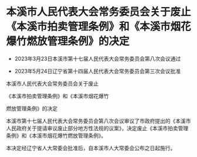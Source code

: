 # 本溪市人民代表大会常务委员会关于废止《本溪市拍卖管理条例》和《本溪市烟花爆竹燃放管理条例》的决定

- 2023年3月23日本溪市第十七届人民代表大会常务委员会第八次会议通过

- 2023年5月24日辽宁省第十四届人民代表大会常务委员会第三次会议批准

<!-- INFO END -->

本溪市人民代表大会常务委员会关于废止

《本溪市拍卖管理条例》和《本溪市烟花爆竹

燃放管理条例》的决定

本溪市第十七届人民代表大会常务委员会第八次会议审议了市政府提出的《本溪市人民政府关于提请审议废止部分地方性法规的议案》，决定废止《本溪市拍卖管理条例》和《本溪市烟花爆竹燃放管理条例》。

本决定经辽宁省人大常委会批准后，自本溪市人大常委会公布之日起施行。
